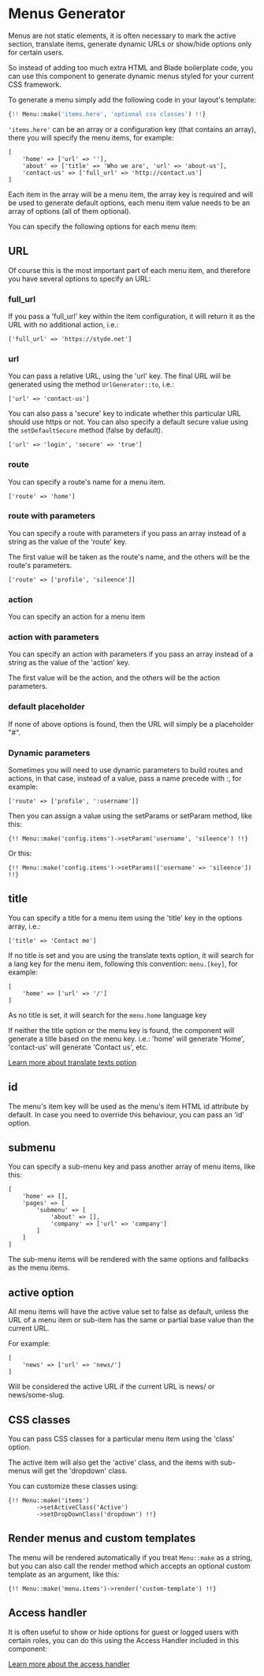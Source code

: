 # Menus Generator

Menus are not static elements,  it is often necessary to mark the active section, translate items, generate dynamic URLs or show/hide options only for certain users.

So instead of adding too much extra HTML and Blade boilerplate code, you can use this component to generate dynamic menus styled for your current CSS framework.

To generate a menu simply add the following code in your layout's template:
```php
{!! Menu::make('items.here', 'optional css classes') !!}
```
`'items.here'` can be an array or a configuration key (that contains an array), there you will specify the menu items, for example:

```
[
	'home' => ['url' => ''],
	'about' => ['title' => 'Who we are', 'url' => 'about-us'],
	'contact-us' => ['full_url' => 'http://contact.us']
]
```

Each item in the array will be a menu item, the array key is required and will be used to generate default options, each menu item value needs to be an array of options (all of them optional).

You can specify the following options for each menu item:

## URL

Of course this is the most important part of each menu item, and therefore you have several options to specify an URL:

### full_url

If you pass a 'full_url' key within the item configuration, it will return it as the URL with no additional action, i.e.:

`['full_url' => 'https://styde.net']`

### url

You can pass a relative URL, using the 'url' key. The final URL will be generated using the method `UrlGenerator::to`, i.e.:

`['url' => 'contact-us']`

You can also pass a 'secure' key to indicate whether this particular URL should use https or not. You can also specify a default secure value using the `setDefaultSecure` method (false by default).

`['url' => 'login', 'secure' => 'true']`

### route

You can specify a route's name for a menu item.

`['route' => 'home']`

### route with parameters

You can specify a route with parameters if you pass an array instead of a string as the value of the 'route' key.

The first value will be taken as the route's name, and the others will be the route's parameters.

`['route' => ['profile', 'sileence']]`

### action

You can specify an action for a menu item

### action with parameters

You can specify an action with parameters if you pass an array instead of a string as the value of the 'action' key.

The first value will be the action, and the others will be the action parameters.

### default placeholder

If none of above options is found, then the URL will simply be a placeholder "#".

### Dynamic parameters

Sometimes you will need to use dynamic parameters to build routes and actions, in that case, instead of a value, pass a name precede with :, for example:

`['route' => ['profile', ':username']]`

Then you can assign a value using the setParams or setParam method, like this:

`{!! Menu::make('config.items')->setParam('username', 'sileence') !!}`

Or this:

`{!! Menu::make('config.items')->setParams(['username' => 'sileence']) !!}`

## title

You can specify a title for a menu item using the 'title' key in the options array, i.e.:

`['title' => 'Contact me']`

If no title is set and you are using the translate texts option, it will search for a lang key for the menu item, following this convention: `menu.[key]`, for example:

```
[
    'home' => ['url' => '/']
]
```

As no title is set, it will search for the `menu.home` language key

If neither the title option or the menu key is found, the component will generate a title based on the menu key. i.e.: 'home' will generate 'Home', 'contact-us' will generate 'Contact us', etc.

[Learn more about translate texts option](internationalization.md)

## id

The menu's item key will be used as the menu's item HTML id attribute by default. In case you need to override this behaviour, you can pass an 'id' option.

## submenu

You can specify a sub-menu key and pass another array of menu items, like this:

```
[
    'home' => [],
    'pages' => [
        'submenu' => [
            'about' => [],
            'company' => ['url' => 'company']
        ]
    ]
]
```

The sub-menu items will be rendered with the same options and fallbacks as the menu items.

## active option

All menu items will have the active value set to false as default, unless the URL of a menu item or sub-item has the same or partial base value than the current URL.

For example: 

```
[
    'news' => ['url' => 'news/']
]
```

Will be considered the active URL if the current URL is news/ or news/some-slug.

## CSS classes

You can pass CSS classes for a particular menu item using the 'class' option.

The active item will also get the 'active' class, and the items with sub-menus will get the 'dropdown' class.

You can customize these classes using:

```
{!! Menu::make('items')
        ->setActiveClass('Active')
        ->setDropDownClass('dropdown') !!}
```

## Render menus and custom templates

The menu will be rendered automatically if you treat `Menu::make` as a string, but you can also call the render method which accepts an optional custom template as an argument, like this:

`{!! Menu::make('menu.items')->render('custom-template') !!}`

## Access handler

It is often useful to show or hide options for guest or logged users with certain roles, you can do this using the Access Handler included in this component:

[Learn more about the access handler](access-handler.md)